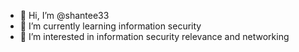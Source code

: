 - 👋 Hi, I’m @shantee33
- 🌱 I’m currently learning information security
- 👀 I’m interested in information security relevance and networking 
